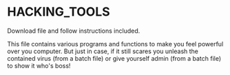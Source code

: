 # HACKING_TOOLS

Download file and follow instructions included.

This file contains various programs and functions to make you feel powerful over you computer. But just in case, if it still scares you unleash the contained virus (from a batch file) or give yourself admin (from a batch file) to show it who's boss!

